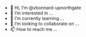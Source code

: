 - 👋 Hi, I’m @vbonnard-upnorthgate
- 👀 I’m interested in ...
- 🌱 I’m currently learning ...
- 💞️ I’m looking to collaborate on ...
- 📫 How to reach me ...

<!---
vbonnard-upnorthgate/vbonnard-upnorthgate is a ✨ special ✨ repository because its `README.md` (this file) appears on your GitHub profile.
You can click the Preview link to take a look at your changes.
--->
